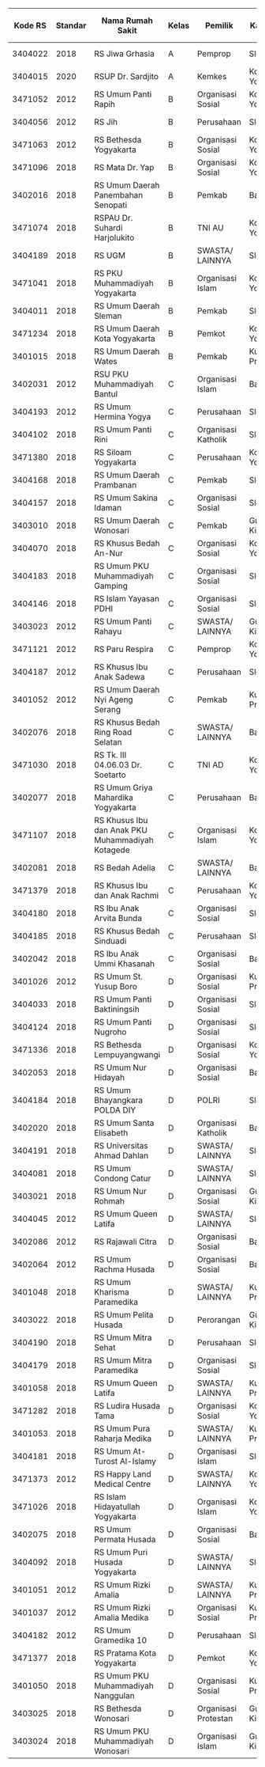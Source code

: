 | Kode RS | Standar | Nama Rumah Sakit                                 | Kelas | Pemilik              | Kab / Kota      | Provinsi      | Tanggal <br/>Mulai Survei | Tanggal<br>Masa Berlaku | Status            | Tanggal<br>Update |
| ------- | ------- | ------------------------------------------------ | ----- | -------------------- | --------------- | ------------- | ------------------------- | ----------------------- | ----------------- | ----------------- |
| 3404022 | 2018    | RS Jiwa Grhasia                                  | A     | Pemprop              | Sleman          | DI YOGYAKARTA | 20 May 2019               | 19 May 2022             | Tingkat Paripurna | 28-05-2019        |
| 3404015 | 2020    | RSUP Dr. Sardjito                                | A     | Kemkes               | Kota Yogyakarta | DI YOGYAKARTA | 09 Mar 2020               | 08 Mar 2023             | Tingkat Paripurna | 02-04-2020        |
| 3471052 | 2012    | RS Umum Panti Rapih                              | B     | Organisasi Sosial    | Kota Yogyakarta | DI YOGYAKARTA | 27 Sep 2017               | 26 Dec 2021             | Tingkat Paripurna | 26-07-2021        |
| 3404056 | 2012    | RS Jih                                           | B     | Perusahaan           | Sleman          | DI YOGYAKARTA | 17 Oct 2017               | 16 Oct 2021             | Tingkat Paripurna | 29-07-2020        |
| 3471063 | 2012    | RS Bethesda Yogyakarta                           | B     | Organisasi Sosial    | Kota Yogyakarta | DI YOGYAKARTA | 21 Nov 2017               | 20 Nov 2021             | Tingkat Paripurna | 30-07-2020        |
| 3471096 | 2018    | RS Mata Dr. Yap                                  | B     | Organisasi Sosial    | Kota Yogyakarta | DI YOGYAKARTA | 18 Sep 2018               | 17 Sep 2021             | Tingkat Paripurna | 16-10-2018        |
| 3402016 | 2018    | RS Umum Daerah Panembahan Senopati               | B     | Pemkab               | Bantul          | DI YOGYAKARTA | 22 Oct 2018               | 21 Oct 2021             | Tingkat Paripurna | 23-03-2019        |
| 3471074 | 2018    | RSPAU Dr. Suhardi Harjolukito                    | B     | TNI AU               | Kota Yogyakarta | DI YOGYAKARTA | 04 Dec 2018               | 03 Dec 2021             | Tingkat Paripurna | 31-12-2018        |
| 3404189 | 2018    | RS UGM                                           | B     | SWASTA/ LAINNYA      | Sleman          | DI YOGYAKARTA | 04 Dec 2018               | 03 Dec 2021             | Tingkat Paripurna | 31-12-2018        |
| 3471041 | 2018    | RS PKU Muhammadiyah Yogyakarta                   | B     | Organisasi Islam     | Kota Yogyakarta | DI YOGYAKARTA | 11 Dec 2018               | 10 Dec 2021             | Tingkat Paripurna | 12-02-2019        |
| 3404011 | 2018    | RS Umum Daerah Sleman                            | B     | Pemkab               | Sleman          | DI YOGYAKARTA | 15 Jan 2019               | 14 Jan 2022             | Tingkat Paripurna | 08-05-2019        |
| 3471234 | 2018    | RS Umum Daerah Kota Yogyakarta                   | B     | Pemkot               | Kota Yogyakarta | DI YOGYAKARTA | 08 May 2019               | 07 May 2022             | Tingkat Paripurna | 21-05-2019        |
| 3401015 | 2018    | RS Umum Daerah Wates                             | B     | Pemkab               | Kulon Progo     | DI YOGYAKARTA | 21 May 2019               | 20 May 2022             | Tingkat Paripurna | 31-05-2019        |
| 3402031 | 2012    | RSU PKU Muhammadiyah Bantul                      | C     | Organisasi Islam     | Bantul          | DI YOGYAKARTA | 14 Nov 2017               | 13 Nov 2021             | Tingkat Paripurna | 30-07-2020        |
| 3404193 | 2012    | RS Umum Hermina Yogya                            | C     | Perusahaan           | Sleman          | DI YOGYAKARTA | 07 Dec 2017               | 06 Dec 2021             | Tingkat Paripurna | 05-08-2020        |
| 3404102 | 2018    | RS Umum Panti Rini                               | C     | Organisasi Katholik  | Sleman          | DI YOGYAKARTA | 14 Nov 2018               | 13 Nov 2021             | Tingkat Paripurna | 08-12-2018        |
| 3471380 | 2018    | RS Siloam Yogyakarta                             | C     | Perusahaan           | Kota Yogyakarta | DI YOGYAKARTA | 14 Nov 2018               | 13 Nov 2021             | Tingkat Paripurna | 08-12-2018        |
| 3404168 | 2018    | RS Umum Daerah Prambanan                         | C     | Pemkab               | Sleman          | DI YOGYAKARTA | 05 Dec 2018               | 04 Dec 2021             | Tingkat Paripurna | 30-12-2018        |
| 3404157 | 2018    | RS Umum Sakina Idaman                            | C     | Organisasi Sosial    | Sleman          | DI YOGYAKARTA | 12 Mar 2019               | 11 Mar 2022             | Tingkat Paripurna | 28-06-2019        |
| 3403010 | 2018    | RS Umum Daerah Wonosari                          | C     | Pemkab               | Gunung Kidul    | DI YOGYAKARTA | 02 Jul 2019               | 01 Jul 2022             | Tingkat Paripurna | 17-07-2019        |
| 3404070 | 2018    | RS Khusus Bedah An-Nur                           | C     | Organisasi Sosial    | Kota Yogyakarta | DI YOGYAKARTA | 02 Jul 2019               | 01 Jul 2022             | Tingkat Paripurna | 18-07-2019        |
| 3404183 | 2018    | RS Umum PKU Muhammadiyah Gamping                 | C     | Organisasi Sosial    | Sleman          | DI YOGYAKARTA | 08 Oct 2019               | 07 Oct 2022             | Tingkat Paripurna | 17-10-2019        |
| 3404146 | 2018    | RS Islam Yayasan PDHI                            | C     | Organisasi Sosial    | Sleman          | DI YOGYAKARTA | 19 Nov 2019               | 18 Nov 2022             | Tingkat Paripurna | 02-12-2019        |
| 3403023 | 2012    | RS Umum Panti Rahayu                             | C     | SWASTA/ LAINNYA      | Gunung Kidul    | DI YOGYAKARTA | 15 Nov 2017               | 14 Nov 2021             | Tingkat Utama     | 30-07-2020        |
| 3471121 | 2012    | RS Paru Respira                                  | C     | Pemprop              | Kota Yogyakarta | DI YOGYAKARTA | 27 Nov 2017               | 26 Nov 2021             | Tingkat Utama     | 30-07-2020        |
| 3404187 | 2012    | RS Khusus Ibu Anak Sadewa                        | C     | Perusahaan           | Sleman          | DI YOGYAKARTA | 28 Nov 2017               | 27 Nov 2021             | Tingkat Utama     | 30-07-2020        |
| 3401052 | 2012    | RS Umum Daerah Nyi Ageng Serang                  | C     | Pemkab               | Kulon Progo     | DI YOGYAKARTA | 13 Dec 2017               | 12 Dec 2021             | Tingkat Utama     | 05-08-2020        |
| 3402076 | 2018    | RS Khusus Bedah Ring Road Selatan                | C     | SWASTA/ LAINNYA      | Bantul          | DI YOGYAKARTA | 12 Dec 2018               | 11 Dec 2021             | Tingkat Utama     | 16-01-2019        |
| 3471030 | 2018    | RS Tk. III 04.06.03 Dr. Soetarto                 | C     | TNI AD               | Kota Yogyakarta | DI YOGYAKARTA | 26 Jun 2019               | 25 Jun 2022             | Tingkat Utama     | 30-06-2019        |
| 3402077 | 2018    | RS Umum Griya Mahardika Yogyakarta               | C     | Perusahaan           | Bantul          | DI YOGYAKARTA | 23 Oct 2018               | 22 Oct 2021             | Tingkat Madya     | 04-01-2019        |
| 3471107 | 2018    | RS Khusus Ibu dan Anak PKU Muhammadiyah Kotagede | C     | Organisasi Islam     | Kota Yogyakarta | DI YOGYAKARTA | 14 Mar 2019               | 13 Mar 2022             | Tingkat Madya     | 07-04-2019        |
| 3402081 | 2018    | RS Bedah Adelia                                  | C     | SWASTA/ LAINNYA      | Bantul          | DI YOGYAKARTA | 08 May 2019               | 07 May 2022             | Tingkat Madya     | 21-05-2019        |
| 3471379 | 2018    | RS Khusus Ibu dan Anak Rachmi                    | C     | Perusahaan           | Kota Yogyakarta | DI YOGYAKARTA | 09 Dec 2019               | 08 Dec 2022             | Tingkat Madya     | 23-12-2019        |
| 3404180 | 2018    | RS Ibu Anak Arvita Bunda                         | C     | Organisasi Sosial    | Sleman          | DI YOGYAKARTA | 28 Oct 2019               | 27 Oct 2022             | Tingkat Dasar     | 25-11-2019        |
| 3404185 | 2018    | RS Khusus Bedah Sinduadi                         | C     | Perusahaan           | Sleman          | DI YOGYAKARTA | 19 Dec 2018               | 18 Dec 2021             | Lulus Perdana     | 07-03-2019        |
| 3402042 | 2018    | RS Ibu Anak Ummi Khasanah                        | C     | Organisasi Sosial    | Bantul          | DI YOGYAKARTA | 20 Dec 2018               | 19 Dec 2021             | Lulus Perdana     | 16-01-2019        |
| 3401026 | 2012    | RS Umum St. Yusup Boro                           | D     | Organisasi Sosial    | Kulon Progo     | DI YOGYAKARTA | 21 Nov 2017               | 20 Nov 2021             | Tingkat Paripurna | 30-07-2020        |
| 3404033 | 2018    | RS Umum Panti Baktiningsih                       | D     | Organisasi Sosial    | Sleman          | DI YOGYAKARTA | 25 Feb 2019               | 24 Feb 2022             | Tingkat Paripurna | 03-04-2019        |
| 3404124 | 2018    | RS Umum Panti Nugroho                            | D     | Organisasi Sosial    | Sleman          | DI YOGYAKARTA | 25 Mar 2019               | 24 Mar 2022             | Tingkat Paripurna | 03-04-2019        |
| 3471336 | 2018    | RS Bethesda Lempuyangwangi                       | D     | Organisasi Sosial    | Kota Yogyakarta | DI YOGYAKARTA | 25 Mar 2019               | 24 Mar 2022             | Tingkat Paripurna | 17-10-2019        |
| 3402053 | 2018    | RS Umum Nur Hidayah                              | D     | Organisasi Sosial    | Bantul          | DI YOGYAKARTA | 04 Nov 2019               | 03 Nov 2022             | Tingkat Paripurna | 06-12-2019        |
| 3404184 | 2018    | RS Umum Bhayangkara POLDA DIY                    | D     | POLRI                | Sleman          | DI YOGYAKARTA | 20 Nov 2019               | 19 Nov 2022             | Tingkat Paripurna | 21-02-2020        |
| 3402020 | 2018    | RS Umum Santa Elisabeth                          | D     | Organisasi Katholik  | Bantul          | DI YOGYAKARTA | 02 Dec 2019               | 01 Dec 2022             | Tingkat Paripurna | 12-12-2019        |
| 3404191 | 2018    | RS Universitas Ahmad Dahlan                      | D     | SWASTA/ LAINNYA      | Sleman          | DI YOGYAKARTA | 03 Dec 2018               | 02 Dec 2021             | Tingkat Utama     | 31-12-2018        |
| 3404081 | 2018    | RS Umum Condong Catur                            | D     | SWASTA/ LAINNYA      | Sleman          | DI YOGYAKARTA | 01 Aug 2019               | 31 Jul 2022             | Tingkat Utama     | 12-08-2019        |
| 3403021 | 2018    | RS Umum Nur Rohmah                               | D     | Organisasi Sosial    | Gunung Kidul    | DI YOGYAKARTA | 17 Dec 2019               | 16 Dec 2022             | Tingkat Utama     | 25-12-2019        |
| 3404045 | 2012    | RS Umum Queen Latifa                             | D     | SWASTA/ LAINNYA      | Sleman          | DI YOGYAKARTA | 25 Oct 2017               | 24 Oct 2021             | Tingkat Madya     | 29-07-2020        |
| 3402086 | 2012    | RS Rajawali Citra                                | D     | Organisasi Sosial    | Bantul          | DI YOGYAKARTA | 18 Dec 2017               | 17 Dec 2021             | Tingkat Madya     | 06-08-2020        |
| 3402064 | 2012    | RS Umum Rachma Husada                            | D     | Organisasi Sosial    | Bantul          | DI YOGYAKARTA | 21 Dec 2017               | 20 Dec 2021             | Tingkat Madya     | 06-08-2020        |
| 3401048 | 2018    | RS Umum Kharisma Paramedika                      | D     | SWASTA/ LAINNYA      | Kulon Progo     | DI YOGYAKARTA | 12 Mar 2019               | 11 Mar 2022             | Tingkat Madya     | 19-06-2019        |
| 3403022 | 2018    | RS Umum Pelita Husada                            | D     | Perorangan           | Gunung Kidul    | DI YOGYAKARTA | 10 Jun 2019               | 09 Jun 2022             | Tingkat Madya     | 19-06-2019        |
| 3404190 | 2018    | RS Umum Mitra Sehat                              | D     | Perusahaan           | Sleman          | DI YOGYAKARTA | 29 Oct 2019               | 28 Oct 2022             | Tingkat Madya     | 25-11-2019        |
| 3404179 | 2018    | RS Umum Mitra Paramedika                         | D     | Organisasi Sosial    | Sleman          | DI YOGYAKARTA | 20 Nov 2019               | 19 Nov 2022             | Tingkat Madya     | 02-12-2019        |
| 3401058 | 2018    | RS Umum Queen Latifa                             | D     | SWASTA/ LAINNYA      | Kulon Progo     | DI YOGYAKARTA | 25 Nov 2019               | 24 Nov 2022             | Tingkat Madya     | 02-12-2019        |
| 3471282 | 2018    | RS Ludira Husada Tama                            | D     | Organisasi Sosial    | Kota Yogyakarta | DI YOGYAKARTA | 09 Dec 2019               | 08 Dec 2022             | Tingkat Madya     | 25-12-2019        |
| 3401053 | 2018    | RS Umum Pura Raharja Medika                      | D     | SWASTA/ LAINNYA      | Kulon Progo     | DI YOGYAKARTA | 10 Dec 2019               | 09 Dec 2022             | Tingkat Madya     | 19-12-2019        |
| 3404181 | 2018    | RS Umum At-Turost Al-Islamy                      | D     | Organisasi Islam     | Sleman          | DI YOGYAKARTA | 18 Dec 2019               | 17 Dec 2022             | Tingkat Madya     | 25-12-2019        |
| 3471373 | 2012    | RS Happy Land Medical Centre                     | D     | SWASTA/ LAINNYA      | Kota Yogyakarta | DI YOGYAKARTA | 18 May 2017               | 17 Nov 2021             | Tingkat Dasar     | 28-07-2020        |
| 3471026 | 2018    | RS Islam Hidayatullah Yogyakarta                 | D     | Organisasi Islam     | Kota Yogyakarta | DI YOGYAKARTA | 03 May 2018               | 02 Nov 2021             | Tingkat Dasar     | 28-08-2018        |
| 3402075 | 2018    | RS Umum Permata Husada                           | D     | Organisasi Sosial    | Bantul          | DI YOGYAKARTA | 27 May 2019               | 26 May 2022             | Tingkat Dasar     | 21-06-2019        |
| 3404092 | 2018    | RS Umum Puri Husada Yogyakarta                   | D     | SWASTA/ LAINNYA      | Sleman          | DI YOGYAKARTA | 09 Dec 2019               | 08 Dec 2022             | Tingkat Dasar     | 19-12-2019        |
| 3401051 | 2012    | RS Umum Rizki Amalia                             | D     | SWASTA/ LAINNYA      | Kulon Progo     | DI YOGYAKARTA | 04 Jul 2017               | 03 Oct 2021             | Lulus Perdana     | 28-05-2021        |
| 3401037 | 2012    | RS Umum Rizki Amalia Medika                      | D     | Organisasi Sosial    | Kulon Progo     | DI YOGYAKARTA | 12 Sep 2017               | 11 Dec 2021             | Lulus Perdana     | 30-07-2021        |
| 3404182 | 2012    | RS Umum Gramedika 10                             | D     | Perusahaan           | Sleman          | DI YOGYAKARTA | 15 Dec 2017               | 14 Dec 2021             | Lulus Perdana     | 06-08-2020        |
| 3471377 | 2018    | RS Pratama Kota Yogyakarta                       | D     | Pemkot               | Kota Yogyakarta | DI YOGYAKARTA | 10 Dec 2018               | 09 Dec 2021             | Lulus Perdana     | 07-03-2019        |
| 3401050 | 2018    | RS Umum PKU Muhammadiyah Nanggulan               | D     | Organisasi Sosial    | Kulon Progo     | DI YOGYAKARTA | 11 Dec 2018               | 10 Dec 2021             | Lulus Perdana     | 31-12-2018        |
| 3403025 | 2018    | RS Bethesda Wonosari                             | D     | Organisasi Protestan | Gunung Kidul    | DI YOGYAKARTA | 13 Dec 2018               | 12 Dec 2021             | Lulus Perdana     | 31-12-2018        |
| 3403024 | 2018    | RS Umum PKU Muhammadiyah Wonosari                | D     | Organisasi Islam     | Gunung Kidul    | DI YOGYAKARTA | 20 Dec 2018               | 19 Dec 2021             | Lulus Perdana     | 29-04-2019        |